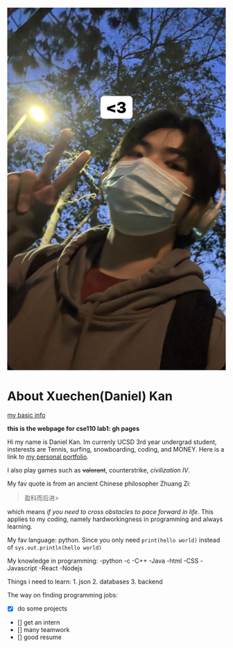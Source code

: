 ![Daniel-selfie.jpg](Daniel-selfie.jpg)

# About Xuechen(Daniel) Kan 
[my basic info](README.md)

**this is the webpage for cse110 lab1: gh pages**

Hi my name is Daniel Kan. Im currenly UCSD 3rd year undergrad student, insterests are Tennis, surfing, snowboarding, coding, and MONEY. Here is a link to [my personal portfolio](https://about-daniel.vercel.app/).

I also play games such as ~~valorant~~, counterstrike, *civilization IV*.

My fav quote is from an ancient Chinese philosopher Zhuang Zi:
>盈科而后进>

which means *if you need to cross obstacles to pace forward in life*. 
This applies to my coding, namely hardworkingness in programming and always learning. 

My fav language: python. Since you only need `print(hello world)` instead of `sys.out.println(hello world)`

My knowledge in programming: -python -c -C++ -Java -html -CSS -Javascript -React -Nodejs

Things i need to learn: 1. json 2. databases 3. backend

The way on finding programming jobs:
- [x] do some projects
- [] get an intern
- [] many teamwork
- [] good resume

<!-- include content that introduces who you are as a programmer and as a person.

 picture
    Headings
    Styling text
    Quoting text
    Quoting code
    External Links
Section links
 Relative links (Link to another .md file or an image in your repo. If linking to an image, encode it as a regular link rather than an image.)
    Ordered and Unordered Lists
T   ask lists -->